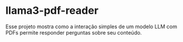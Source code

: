 # llama3-pdf-reader
Esse projeto mostra como a interação simples de um modelo LLM com PDFs permite responder perguntas sobre seu conteúdo.
